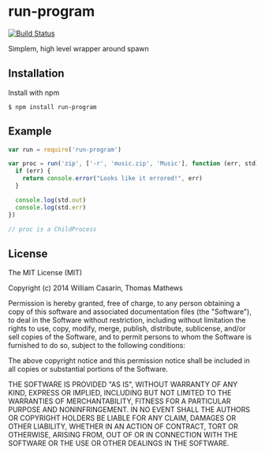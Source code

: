 
# run-program

  [![Build Status](https://travis-ci.org/monstercat/run-program.svg)](https://travis-ci.org/monstercat/run-program)

  Simplem, high level wrapper around spawn

## Installation

  Install with npm

    $ npm install run-program

## Example

```js
var run = require('run-program')

var proc = run('zip', ['-r', 'music.zip', 'Music'], function (err, std) {
  if (err) {
    return console.error("Looks like it errored!", err)
  }

  console.log(std.out)
  console.log(std.err)
})

// proc is a ChildProcess
```

## License

  The MIT License (MIT)

  Copyright (c) 2014 William Casarin, Thomas Mathews

  Permission is hereby granted, free of charge, to any person obtaining a copy
  of this software and associated documentation files (the "Software"), to deal
  in the Software without restriction, including without limitation the rights
  to use, copy, modify, merge, publish, distribute, sublicense, and/or sell
  copies of the Software, and to permit persons to whom the Software is
  furnished to do so, subject to the following conditions:

  The above copyright notice and this permission notice shall be included in
  all copies or substantial portions of the Software.

  THE SOFTWARE IS PROVIDED "AS IS", WITHOUT WARRANTY OF ANY KIND, EXPRESS OR
  IMPLIED, INCLUDING BUT NOT LIMITED TO THE WARRANTIES OF MERCHANTABILITY,
  FITNESS FOR A PARTICULAR PURPOSE AND NONINFRINGEMENT. IN NO EVENT SHALL THE
  AUTHORS OR COPYRIGHT HOLDERS BE LIABLE FOR ANY CLAIM, DAMAGES OR OTHER
  LIABILITY, WHETHER IN AN ACTION OF CONTRACT, TORT OR OTHERWISE, ARISING FROM,
  OUT OF OR IN CONNECTION WITH THE SOFTWARE OR THE USE OR OTHER DEALINGS IN
  THE SOFTWARE.
